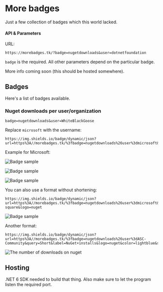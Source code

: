 # More badges

Just a few collection of badges which this world lacked.

#### API & Parameters

URL:
```
https://morebadges.tk/?badge=nugetdownloads&user=dotnetfoundation
```

`badge` is the required. All other parameters depend on the particular badge.

More info coming soon (this should be hosted somewhere).

## Badges

Here's a list of badges available.

### Nuget downloads per user/organization

`badge=nugetdownloads&user=WhiteBlackGoose`

Replace `microsoft` with the username:
```
https://img.shields.io/badge/dynamic/json?url=https%3A//morebadges.tk/%3fbadge=nugetdownloads%26user%3dmicrosoft&query=Short&label=Nuget+downloads&logo=nuget
```

Example for Microsoft:

![Badge sample](https://img.shields.io/badge/dynamic/json?url=https%3A//morebadges.tk/%3fbadge=nugetdownloads%26user%3dmicrosoft&query=Short&label=Nuget+downloads&color=lightblue)

![Badge sample](https://img.shields.io/badge/dynamic/json?url=https%3A//morebadges.tk/%3fbadge=nugetdownloads%26user%3dmicrosoft&query=Short&label=Nuget+downloads&color=purple&style=flat-square)

![Badge sample](https://img.shields.io/badge/dynamic/json?url=https%3A//morebadges.tk/%3fbadge=nugetdownloads%26user%3dmicrosoft&query=Short&label=Nuget+downloads&color=purple&style=flat-square&logo=nuget)

You can also use a format without shortening:

```
https://img.shields.io/badge/dynamic/json?url=https%3A//morebadges.tk/%3fbadge=nugetdownloads%26user%3dmicrosoft&query=Normal&label=Nuget+downloads&color=purple&style=flat-square&logo=nuget
```

![Badge sample](https://img.shields.io/badge/dynamic/json?url=https%3A//morebadges.tk/%3fbadge=nugetdownloads%26user%3dmicrosoft&query=Normal&label=Nuget+downloads&color=purple&style=flat-square&logo=nuget)

Another format:

```
https://img.shields.io/badge/dynamic/json?url=https%3A//morebadges.tk/%3fbadge=nugetdownloads%26user%3dASC-Community&query=Short&label=NuGet+installs&logo=nuget&color=lightblue&style=social
```
![The number of downloads on nuget](https://img.shields.io/badge/dynamic/json?url=https%3A//morebadges.tk/%3fbadge=nugetdownloads%26user%3dASC-Community&query=Short&label=NuGet+installs&logo=nuget&color=lightblue&style=social)

## Hosting

.NET 6 SDK needed to build that thing. Also make sure to let the program listen the required port.
